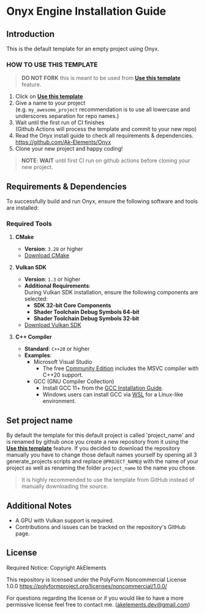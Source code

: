 # Onyx Engine Installation Guide

## Introduction
This is the default template for an empty project using Onyx.

### HOW TO USE THIS TEMPLATE

> **DO NOT FORK** this is meant to be used from **[Use this template](https://github.com/Ak-Elements/Onyx-DefaultProject/generate)** feature.

1. Click on **[Use this template](https://github.com/Ak-Elements/Onyx-DefaultProject/generate)**
3. Give a name to your project  
   (e.g. `my_awesome_project` recommendation is to use all lowercase and underscores separation for repo names.)
3. Wait until the first run of CI finishes  
   (Github Actions will process the template and commit to your new repo)
4. Read the Onyx install guide to check all requirements & dependencies. https://github.com/Ak-Elements/Onyx
5. Clone your new project and happy coding!

> **NOTE**: **WAIT** until first CI run on github actions before cloning your new project.

## Requirements & Dependencies
To successfully build and run Onyx, ensure the following software and tools are installed:

### Required Tools
1. **CMake**  
   - **Version**: `3.28` or higher  
   - [Download CMake](https://cmake.org/download/)

2. **Vulkan SDK**  
   - **Version**: `1.3` or higher  
   - **Additional Requirements**:  
     During Vulkan SDK installation, ensure the following components are selected:  
     - **SDK 32-bit Core Components**  
     - **Shader Toolchain Debug Symbols 64-bit**  
     - **Shader Toolchain Debug Symbols 32-bit**  
   - [Download Vulkan SDK](https://vulkan.lunarg.com/sdk/home)

3. **C++ Compiler**  
   - **Standard**: `C++20` or higher  
   - **Examples**:  
     - Microsoft Visual Studio
         - The free [Community Edition](https://visualstudio.microsoft.com/vs/community/) includes the MSVC compiler with C++20 support.
      - GCC (GNU Compiler Collection)
         - Install GCC 11+ from the [GCC Installation Guide](https://gcc.gnu.org/install/).
         - Windows users can install GCC via [WSL](https://code.visualstudio.com/docs/cpp/config-wsl) for a Linux-like environment.

## Set project name
 By default the template for this default project is called 'project_name' and is renamed by github once you create a new repository from it using the **[Use this template](https://github.com/Ak-Elements/Onyx-DefaultProject/generate)** feature.
 If you decided to download the repository manually you have to change those default names yourself by opening all 3 generate_projects scripts and replace `@PROJECT_NAME@` with the name of your project as well as renaming the folder `project_name` to the name you chose.

> It is highly recommended to use the template from GitHub instead of manually downloading the source.

## Additional Notes

-   A GPU with Vulkan support is required.
-   Contributions and issues can be tracked on the repository's GitHub page.

## License

Required Notice: Copyright AkElements

This repository is licensed under the PolyForm Noncommercial License 1.0.0
https://polyformproject.org/licenses/noncommercial/1.0.0/

For questions regarding the license or if you would like to have a more permissive license feel free to contact me. (akelements.dev@gmail.com)
